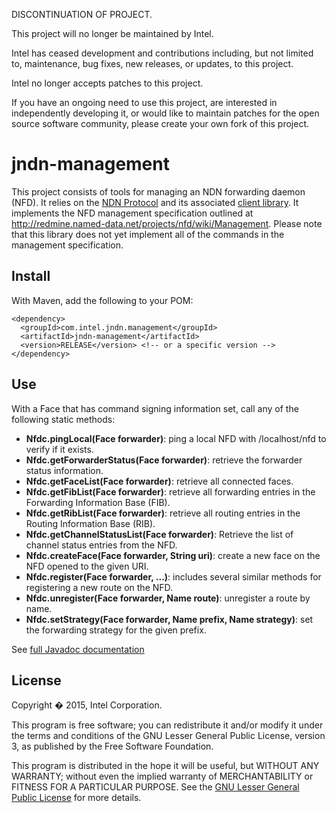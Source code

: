 DISCONTINUATION OF PROJECT.

This project will no longer be maintained by Intel.

Intel has ceased development and contributions including, but not limited to, maintenance, bug fixes, new releases, or updates, to this project. 

Intel no longer accepts patches to this project.

If you have an ongoing need to use this project, are interested in independently developing it, or would like to maintain patches for the open source software community, please create your own fork of this project. 
# jndn-management

This project consists of tools for managing an NDN forwarding daemon (NFD). It relies on the [NDN Protocol](https://named-data.net) and its associated [client library](https://github.com/named-data/jndn). It implements the NFD management specification outlined at http://redmine.named-data.net/projects/nfd/wiki/Management. Please note that this library does not yet implement all of the commands in the management specification.

## Install
With Maven, add the following to your POM:
```
<dependency>
  <groupId>com.intel.jndn.management</groupId>
  <artifactId>jndn-management</artifactId>
  <version>RELEASE</version> <!-- or a specific version -->
</dependency>
```

## Use
With a Face that has command signing information set, call any of the following static methods:
 - __Nfdc.pingLocal(Face forwarder)__: ping a local NFD with /localhost/nfd to verify if it exists.
 - __Nfdc.getForwarderStatus(Face forwarder)__: retrieve the forwarder status information.
 - __Nfdc.getFaceList(Face forwarder)__: retrieve all connected faces.
 - __Nfdc.getFibList(Face forwarder)__: retrieve all forwarding entries in the Forwarding Information Base (FIB).
 - __Nfdc.getRibList(Face forwarder)__: retrieve all routing entries in the Routing Information Base (RIB).
 - __Nfdc.getChannelStatusList(Face forwarder)__: Retrieve the list of channel status entries from the NFD.
 - __Nfdc.createFace(Face forwarder, String uri)__: create a new face on the NFD opened to the given URI.
 - __Nfdc.register(Face forwarder, ...)__: includes several similar methods for registering a new route on the NFD.
 - __Nfdc.unregister(Face forwarder, Name route)__: unregister a route by name.
 - __Nfdc.setStrategy(Face forwarder, Name prefix, Name strategy)__: set the forwarding strategy for the given prefix.

See [full Javadoc documentation](http://01org.github.io/jndn-management/index.html)

## License
Copyright � 2015, Intel Corporation.

This program is free software; you can redistribute it and/or modify it under the terms and conditions of the GNU Lesser General Public License, version 3, as published by the Free Software Foundation.

This program is distributed in the hope it will be useful, but WITHOUT ANY WARRANTY; without even the implied warranty of MERCHANTABILITY or FITNESS FOR A PARTICULAR PURPOSE.  See the [GNU Lesser General Public License](https://github.com/01org/jndn-management/blob/master/LICENSE) for more details.
